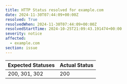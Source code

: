 ```yaml
---
title: HTTP Status resolved for example.com
date: 2024-11-30T07:44:09+00:00Z
resolved: True
resolvedWhen: 2024-11-30T07:44:09+00:00Z
resolvedStartTime: 2024-10-25T21:09:43.191474+00:00
severity: notice
affected:
  - example.com
section: issue
---
```


| Expected Statuses | Actual Status  |
|-------------------|----------------|
| 200, 301, 302 | 200 |

